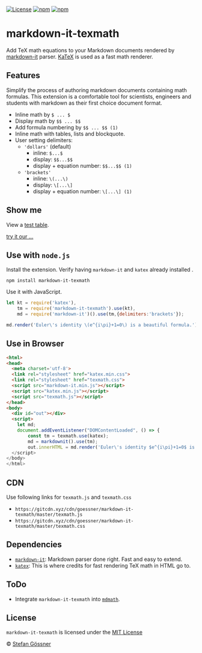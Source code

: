 [![License](https://img.shields.io/github/license/goessner/markdown-it-texmath.svg)](https://github.com/goessner/markdown-it-texmath/blob/master/licence.txt)
[![npm](https://img.shields.io/npm/v/markdown-it-texmath.svg)](https://www.npmjs.com/package/markdown-it-texmath)
[![npm](https://img.shields.io/npm/dt/markdown-it-texmath.svg)](https://www.npmjs.com/package/markdown-it-texmath)

# markdown-it-texmath

Add TeX math equations to your Markdown documents rendered by [markdown-it](https://github.com/markdown-it/markdown-it) parser. [KaTeX](https://github.com/Khan/KaTeX) is used as a fast math renderer.

## Features
Simplify the process of authoring markdown documents containing math formulas.
This extension is a comfortable tool for scientists, engineers and students with markdown as their first choice document format.

* Inline math by `$ ... $`
* Display math by `$$ ... $$`
* Add formula numbering by `$$ ... $$ (1)`
* Inline math with tables, lists and blockquote.
* User setting delimiters:
  * `'dollars'` (default)
    * inline: `$...$`
    * display: `$$...$$`
    * display + equation number: `$$...$$ (1)`
  * `'brackets'`
    * inline: `\(...\)`
    * display: `\[...\]`
    * display + equation number: `\[...\] (1)`

## Show me 

View a [test table](https://goessner.github.io/markdown-it-texmath/index.html).

[try it our ...](https://goessner.github.io/markdown-it-texmath/markdown-it-texmath-demo.html)

## Use with `node.js`

Install the extension. Verify having `markdown-it` and `katex` already installed .
```
npm install markdown-it-texmath
```
Use it with JavaScript.
```js
let kt = require('katex'),
    tm = require('markdown-it-texmath').use(kt),
    md = require('markdown-it')().use(tm,{delimiters:'brackets'});

md.render('Euler\'s identity \(e^{i\pi}+1=0\) is a beautiful formula.')
```

## Use in Browser
```html
<html>
<head>
  <meta charset='utf-8'>
  <link rel="stylesheet" href="katex.min.css">
  <link rel="stylesheet" href="texmath.css">
  <script src="markdown-it.min.js"></script>
  <script src="katex.min.js"></script>
  <script src="texmath.js"></script>
</head>
<body>
  <div id="out"></div>
  <script>
    let md;
    document.addEventListener("DOMContentLoaded", () => {
        const tm = texmath.use(katex);
        md = markdownit().use(tm);
        out.innerHTML = md.render('Euler\'s identity $e^{i\pi}+1=0$ is a beautiful formula.');
  </script>
</body>
</html>
```
## CDN

Use following links for `texmath.js` and `texmath.css`
* `https://gitcdn.xyz/cdn/goessner/markdown-it-texmath/master/texmath.js`
* `https://gitcdn.xyz/cdn/goessner/markdown-it-texmath/master/texmath.css`

## Dependencies

* [`markdown-it`](https://github.com/markdown-it/markdown-it): Markdown parser done right. Fast and easy to extend.
* [`katex`](https://github.com/Khan/KaTeX): This is where credits for fast rendering TeX math in HTML go to.

## ToDo

* Integrate `markdown-it-texmath` into [`mdmath`](https://github.com/goessner/mdmath).

## License

`markdown-it-texmath` is licensed under the [MIT License](./license.txt)

 © [Stefan Gössner](https://github.com/goessner)
